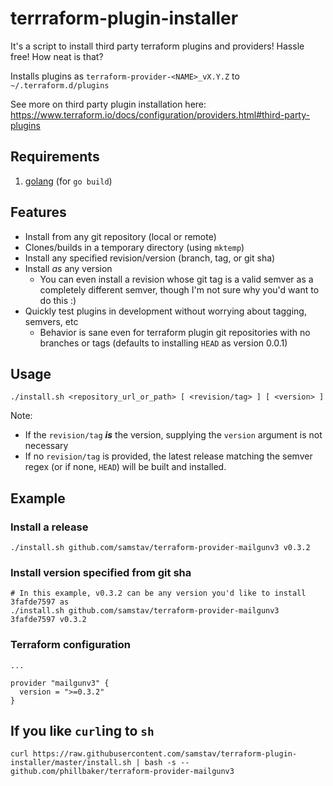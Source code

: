# terrraform-plugin-installer
It's a script to install third party terraform plugins and providers! Hassle free! How neat is that?

Installs plugins as `terraform-provider-<NAME>_vX.Y.Z` to `~/.terraform.d/plugins`

See more on third party plugin installation here: https://www.terraform.io/docs/configuration/providers.html#third-party-plugins

## Requirements

1) [golang](https://golang.org/doc/install) (for `go build`)

## Features

* Install from any git repository (local or remote)
* Clones/builds in a temporary directory (using `mktemp`)
* Install any specified revision/version (branch, tag, or git sha)
* Install _as_ any version
  * You can even install a revision whose git tag is a valid semver as a completely different semver, though I'm not sure why you'd want to do this :)
* Quickly test plugins in development without worrying about tagging, semvers, etc
  * Behavior is sane even for terraform plugin git repositories with no branches or tags (defaults to installing `HEAD` as version 0.0.1)  

## Usage

```
./install.sh <repository_url_or_path> [ <revision/tag> ] [ <version> ]
```

Note:

  * If the `revision/tag` _**is**_ the version, supplying the `version` argument is not necessary
  * If no `revision/tag` is provided, the latest release matching the semver regex (or if none, `HEAD`) will be built and installed.


## Example

### Install a release

```
./install.sh github.com/samstav/terraform-provider-mailgunv3 v0.3.2
```

### Install version specified from git sha

```
# In this example, v0.3.2 can be any version you'd like to install 3fafde7597 as
./install.sh github.com/samstav/terraform-provider-mailgunv3 3fafde7597 v0.3.2
```


### Terraform configuration

```
...

provider "mailgunv3" {
  version = ">=0.3.2"
}

```

## If you like `curl`ing to `sh`

```
curl https://raw.githubusercontent.com/samstav/terraform-plugin-installer/master/install.sh | bash -s -- github.com/phillbaker/terraform-provider-mailgunv3
```
